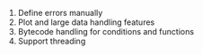 1. Define errors manually
2. Plot and large data handling features
3. Bytecode handling for conditions and functions
4. Support threading
